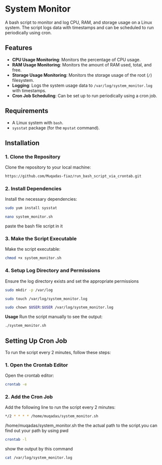 # System Monitor

A bash script to monitor and log CPU, RAM, and storage usage on a Linux system. The script logs data with timestamps and can be scheduled to run periodically using cron.

## Features

- **CPU Usage Monitoring**: Monitors the percentage of CPU usage.
- **RAM Usage Monitoring**: Monitors the amount of RAM used, total, and free.
- **Storage Usage Monitoring**: Monitors the storage usage of the root (`/`) filesystem.
- **Logging**: Logs the system usage data to `/var/log/system_monitor.log` with timestamps.
- **Cron Job Scheduling**: Can be set up to run periodically using a cron job.

## Requirements

- A Linux system with `bash`.
- `sysstat` package (for the `mpstat` command).

## Installation

### 1. Clone the Repository

Clone the repository to your local machine:
```sh
https://github.com/Muqadas-fiaz/run_bash_script_via_crontab.git
```
### 2. Install Dependencies

Install the necessary dependencies:
```sh
sudo yum install sysstat
```
```sh
nano system_monitor.sh
```
paste the bash file script in it
### 3. Make the Script Executable

Make the script executable:
```sh
chmod +x system_monitor.sh
```

### 4. Setup Log Directory and Permissions

Ensure the log directory exists and set the appropriate permissions
```sh
sudo mkdir -p /var/log
```
```sh
sudo touch /var/log/system_monitor.log
```
```sh
sudo chown $USER:$USER /var/log/system_monitor.log
```
**Usage**
Run the script manually to see the output:
```sh
./system_monitor.sh
```
## Setting Up Cron Job

To run the script every 2 minutes, follow these steps:
### 1. Open the Crontab Editor

Open the crontab editor:
```sh
crontab -e
```

### 2. Add the Cron Job

Add the following line to run the script every 2 minutes:
```sh
*/2 * * * * /home/muqadas/system_monitor.sh
```
/home/muqadas/system_monitor.sh the the actual path to the script.you can find out your path by using pwd
```sh
crontab -l
```
show the output by this command
```sh
cat /var/log/system_monitor.log
```
